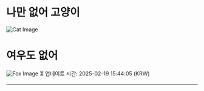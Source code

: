
# 나만 없어 고양이

![Cat Image](https://cdn2.thecatapi.com/images/tr.jpg)

# 여우도 없어
![Fox Image](https://randomfox.ca/images/63.jpg)
⏳ 업데이트 시간: 2025-02-19 15:44:05 (KRW)

---
